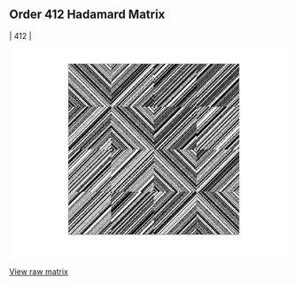 ## Order 412 Hadamard Matrix

| 412 |

<img src="412.png" class="img-responsive" alt=""> 

[View raw matrix](order412.txt)
